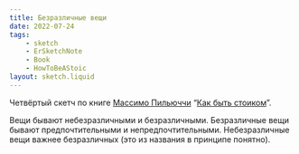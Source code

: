 ```yaml
---
title: Безразличные вещи
date: 2022-07-24
tags:
    - sketch
    - ErSketchNote
    - Book
    - HowToBeAStoic
layout: sketch.liquid
---
```


Четвёртый скетч по книге [Массимо Пильюччи](https://ru.m.wikipedia.org/wiki/%D0%9F%D0%B8%D0%BB%D1%8C%D1%8E%D1%87%D1%87%D0%B8,_%D0%9C%D0%B0%D1%81%D1%81%D0%B8%D0%BC%D0%BE) “[Как быть стоиком](https://www.litres.ru/massimo-piluchchi/kak-byt-stoikom-antichnaya-filosofiya-i-sovremennaya-zhi/)”.

Вещи бывают небезразличными и безразличными. Безразличные вещи бывают предпочтительными и непредпочтительными. Небезразличные вещи важнее безразличных (это из названия в принципе понятно).
